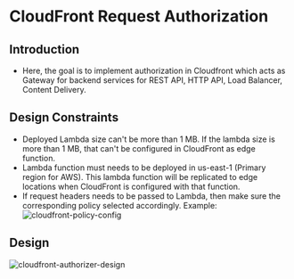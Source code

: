 # CloudFront Request Authorization

## Introduction
* Here, the goal is to implement authorization in Cloudfront which acts as Gateway for backend services for REST API, HTTP API, Load Balancer, Content Delivery.

## Design Constraints
* Deployed Lambda size can't be more than 1 MB. If the lambda size is more than 1 MB, that can't be configured in CloudFront as edge function.
* Lambda function must needs to be deployed in us-east-1 (Primary region for AWS). This lambda function will be replicated to edge locations when CloudFront is configured with that function.
* If request headers needs to be passed to Lambda, then make sure the corresponding policy selected accordingly.
Example: 
![cloudfront-policy-config](https://github.com/AMVijay/aws-learning/assets/8252947/6eabcd7c-c516-4b3a-adcb-83a2d4f5a442)

## Design
![cloudfront-authorizer-design](https://github.com/AMVijay/aws-learning/assets/8252947/6becf97f-9620-4da0-80c7-1f975249510e)
